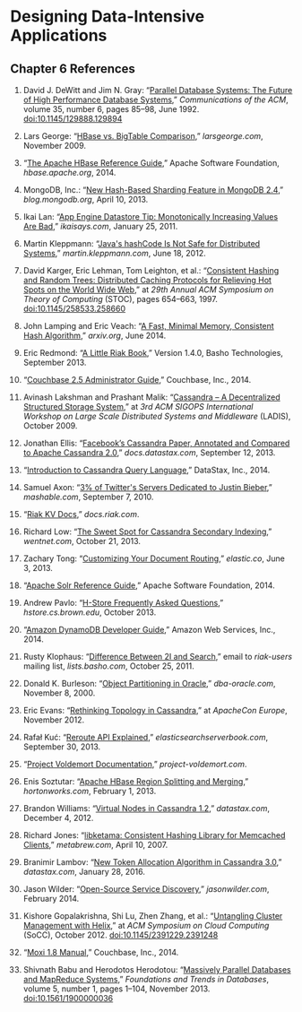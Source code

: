 Designing Data-Intensive Applications
=====================================

Chapter 6 References
--------------------

1.  David J. DeWitt and Jim N. Gray:
    “[Parallel Database Systems: The Future of High Performance Database Systems](http://www.cs.cmu.edu/~pavlo/courses/fall2013/static/papers/dewittgray92.pdf),”
    *Communications of the ACM*, volume 35, number 6, pages 85–98, June 1992.
    [doi:10.1145/129888.129894](http://dx.doi.org/10.1145/129888.129894)

1.  Lars George:
    “[HBase vs. BigTable Comparison](http://www.larsgeorge.com/2009/11/hbase-vs-bigtable-comparison.html),”
    *larsgeorge.com*, November 2009.

1.  “[The Apache HBase Reference Guide](https://hbase.apache.org/book/book.html),” Apache Software Foundation, *hbase.apache.org*, 2014.

1.  MongoDB, Inc.:
    “[New Hash-Based Sharding Feature in MongoDB 2.4](https://web.archive.org/web/20230610080235/https://www.mongodb.com/blog/post/new-hash-based-sharding-feature-in-mongodb-24),” *blog.mongodb.org*, April 10, 2013.

1.  Ikai Lan:
    “[App Engine Datastore Tip: Monotonically Increasing Values Are Bad](http://ikaisays.com/2011/01/25/app-engine-datastore-tip-monotonically-increasing-values-are-bad/),” *ikaisays.com*,
    January 25, 2011.

1.  Martin Kleppmann:
    “[Java's hashCode Is Not Safe for Distributed Systems](http://martin.kleppmann.com/2012/06/18/java-hashcode-unsafe-for-distributed-systems.html),” *martin.kleppmann.com*, June 18, 2012.

1.  David Karger, Eric Lehman, Tom Leighton, et al.:
    “[Consistent Hashing and Random Trees: Distributed Caching Protocols for Relieving Hot Spots on the World Wide Web](https://www.akamai.com/site/en/documents/research-paper/consistent-hashing-and-random-trees-distributed-caching-protocols-for-relieving-hot-spots-on-the-world-wide-web-technical-publication.pdf),”
    at *29th Annual ACM Symposium on Theory of Computing* (STOC), pages 654–663, 1997.
    [doi:10.1145/258533.258660](http://dx.doi.org/10.1145/258533.258660)

1.  John Lamping and Eric Veach:
    “[A Fast, Minimal Memory, Consistent Hash Algorithm](http://arxiv.org/pdf/1406.2294.pdf),” *arxiv.org*, June 2014.

1.  Eric Redmond:
    “[A Little Riak Book](https://web.archive.org/web/20160807123307/http://www.littleriakbook.com/),” Version 1.4.0,
    Basho Technologies, September 2013.

1.  “[Couchbase 2.5 Administrator Guide](http://docs.couchbase.com/couchbase-manual-2.5/cb-admin/),” Couchbase, Inc., 2014.

1.  Avinash Lakshman and Prashant Malik:
    “[Cassandra – A Decentralized Structured Storage System](http://www.cs.cornell.edu/Projects/ladis2009/papers/Lakshman-ladis2009.PDF),” at *3rd ACM SIGOPS International Workshop on
    Large Scale Distributed Systems and Middleware* (LADIS), October 2009.

1.  Jonathan Ellis:
    “[Facebook’s Cassandra Paper, Annotated and Compared to Apache Cassandra 2.0](https://docs.datastax.com/en/articles/cassandra/cassandrathenandnow.html),”
    *docs.datastax.com*, September 12, 2013.

1.  “[Introduction to Cassandra Query Language](https://docs.datastax.com/en/cql-oss/3.1/cql/cql_intro_c.html),” DataStax, Inc., 2014.

1.  Samuel Axon:
    “[3% of Twitter's Servers Dedicated to Justin Bieber](https://web.archive.org/web/20201109041636/https://mashable.com/2010/09/07/justin-bieber-twitter/?europe=true),” *mashable.com*, September 7, 2010.

1.  “[Riak KV Docs](https://docs.riak.com/riak/kv/latest/index.html),” *docs.riak.com*.

1.  Richard Low:
    “[The Sweet Spot for Cassandra Secondary Indexing](https://web.archive.org/web/20190831132955/http://www.wentnet.com/blog/?p=77),” *wentnet.com*, October 21, 2013.

1.  Zachary Tong:
    “[Customizing Your Document Routing](https://www.elastic.co/blog/customizing-your-document-routing/),” *elastic.co*, June 3, 2013.

1.  “[Apache Solr Reference Guide](https://cwiki.apache.org/confluence/display/solr/Apache+Solr+Reference+Guide),” Apache Software Foundation, 2014.

1.  Andrew Pavlo:
    “[H-Store Frequently Asked Questions](http://hstore.cs.brown.edu/documentation/faq/),”
    *hstore.cs.brown.edu*, October 2013.

1.  “[Amazon DynamoDB Developer Guide](http://docs.aws.amazon.com/amazondynamodb/latest/developerguide/),” Amazon Web Services, Inc., 2014.

1.  Rusty Klophaus:
    “[Difference Between 2I and Search](https://web.archive.org/web/20150926053350/http://lists.basho.com/pipermail/riak-users_lists.basho.com/2011-October/006220.html),” email to *riak-users* mailing list, *lists.basho.com*, October 25, 2011.

1.  Donald K. Burleson:
    “[Object Partitioning in Oracle](http://www.dba-oracle.com/art_partit.htm),”
    *dba-oracle.com*, November 8, 2000.

1.  Eric Evans:
    “[Rethinking Topology in Cassandra](http://www.slideshare.net/jericevans/virtual-nodes-rethinking-topology-in-cassandra),” at *ApacheCon Europe*, November 2012.

1.  Rafał Kuć:
    “[Reroute API Explained](https://web.archive.org/web/20190706215750/http://elasticsearchserverbook.com/reroute-api-explained/),”
    *elasticsearchserverbook.com*, September 30, 2013.

1.  “[Project Voldemort Documentation](https://web.archive.org/web/20250107145644/http://www.project-voldemort.com/voldemort/),” *project-voldemort.com*.

1.  Enis Soztutar:
    “[Apache HBase Region Splitting and Merging](http://hortonworks.com/blog/apache-hbase-region-splitting-and-merging/),” *hortonworks.com*, February 1, 2013.

1.  Brandon Williams:
    “[Virtual Nodes in Cassandra 1.2](http://www.datastax.com/dev/blog/virtual-nodes-in-cassandra-1-2),” *datastax.com*, December 4, 2012.

1.  Richard Jones:
    “[libketama: Consistent Hashing Library for Memcached Clients](https://www.metabrew.com/article/libketama-consistent-hashing-algo-memcached-clients),” *metabrew.com*, April 10, 2007.

1.  Branimir Lambov:
    “[New Token Allocation Algorithm in Cassandra 3.0](http://www.datastax.com/dev/blog/token-allocation-algorithm),” *datastax.com*, January 28, 2016.

1.  Jason Wilder:
    “[Open-Source Service Discovery](http://jasonwilder.com/blog/2014/02/04/service-discovery-in-the-cloud/),” *jasonwilder.com*, February 2014.

1.  Kishore Gopalakrishna, Shi Lu, Zhen Zhang, et al.:
    “[Untangling Cluster Management with Helix](http://www.socc2012.org/helix_onecol.pdf?attredirects=0),” at *ACM Symposium on Cloud Computing* (SoCC), October 2012.
    [doi:10.1145/2391229.2391248](http://dx.doi.org/10.1145/2391229.2391248)

1.  “[Moxi 1.8 Manual](http://docs.couchbase.com/moxi-manual-1.8/),” Couchbase, Inc., 2014.

1.  Shivnath Babu and Herodotos Herodotou:
    “[Massively Parallel Databases and MapReduce Systems](https://www.microsoft.com/en-us/research/wp-content/uploads/2013/11/db-mr-survey-final.pdf),”
    *Foundations and Trends in Databases*, volume 5, number 1, pages 1–104, November 2013.
    [doi:10.1561/1900000036](http://dx.doi.org/10.1561/1900000036)


